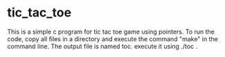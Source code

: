 # tic_tac_toe
This is a simple c program for tic tac toe game using pointers. To run the code, copy all  files in a directory
and execute the command "make" in the command line. The output file is named toc. execute it using ./toc .


